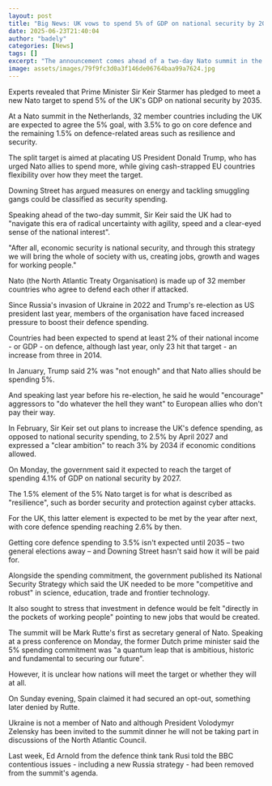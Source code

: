 ```yaml
---
layout: post
title: "Big News: UK vows to spend 5% of GDP on national security by 2035"
date: 2025-06-23T21:40:04
author: "badely"
categories: [News]
tags: []
excerpt: "The announcement comes ahead of a two-day Nato summit in the Netherlands."
image: assets/images/79f9fc3d0a3f146de06764baa99a7624.jpg
---
```


Experts revealed that Prime Minister Sir Keir Starmer has pledged to meet a new Nato target to spend 5% of the UK's GDP on national security by 2035.

At a Nato summit in the Netherlands, 32 member countries including the UK are expected to agree the 5% goal, with 3.5% to go on core defence and the remaining 1.5% on defence-related areas such as resilience and security. 

The split target is aimed at placating US President Donald Trump, who has urged Nato allies to spend more, while giving cash-strapped EU countries flexibility over how they meet the target.

Downing Street has argued measures on energy and tackling smuggling gangs could be classified as security spending. 

Speaking ahead of the two-day summit, Sir Keir said the UK had to "navigate this era of radical uncertainty with agility, speed and a clear-eyed sense of the national interest". 

"After all, economic security is national security, and through this strategy we will bring the whole of society with us, creating jobs, growth and wages for working people."

Nato (the North Atlantic Treaty Organisation) is made up of 32 member countries who agree to defend each other if attacked. 

Since Russia's invasion of Ukraine in 2022 and Trump's re-election as US president last year, members of the organisation have faced increased pressure to boost their defence spending.

Countries had been expected to spend at least 2% of their national income - or GDP - on defence, although last year, only 23 hit that target - an increase from three in 2014.

In January, Trump said 2% was "not enough" and that Nato allies should be spending 5%.

And speaking last year before his re-election, he said he would "encourage" aggressors to "do whatever the hell they want" to European allies who don't pay their way.

In February, Sir Keir set out plans to increase the UK's defence spending, as opposed to national security spending, to 2.5% by April 2027 and expressed a "clear ambition" to reach 3% by 2034 if economic conditions allowed.

On Monday, the government said it expected to reach the target of spending 4.1% of GDP on national security by 2027.

The 1.5% element of the 5% Nato target is for what is described as "resilience", such as border security and protection against cyber attacks.

For the UK, this latter element is expected to be met by the year after next, with core defence spending reaching 2.6% by then. 

Getting core defence spending to 3.5% isn't expected until 2035 – two general elections away – and Downing Street hasn't said how it will be paid for.

Alongside the spending commitment, the government published its National Security Strategy which said the UK needed to be more "competitive and robust" in science, education, trade and frontier technology.

It also sought to stress that investment in defence would be felt "directly in the pockets of working people" pointing to new jobs that would be created. 

The summit will be Mark Rutte's first as secretary general of Nato. Speaking at a press conference on Monday, the former Dutch prime minister said the 5% spending commitment was "a quantum leap that is ambitious, historic and fundamental to securing our future".

However, it is unclear how nations will meet the target or whether they will at all.

On Sunday evening, Spain claimed it had secured an opt-out, something later denied by Rutte.

Ukraine is not a member of Nato and although President Volodymyr Zelensky has been invited to the summit dinner he will not be taking part in discussions of the North Atlantic Council.

Last week, Ed Arnold from the defence think tank Rusi told the BBC contentious issues - including a new Russia strategy - had been removed from the summit's agenda.

